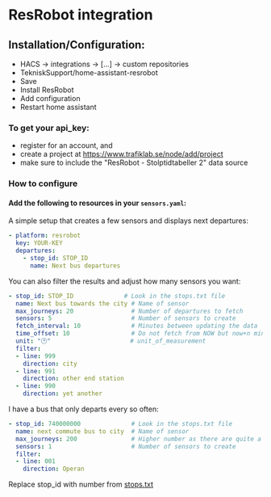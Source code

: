 # ResRobot integration
## Installation/Configuration:

- HACS -> integrations -> [...] -> custom repositories
- TekniskSupport/home-assistant-resrobot
- Save
- Install ResRobot
- Add configuration
- Restart home assistant

### To get your api_key:
- register for an account, and
- create a project at https://www.trafiklab.se/node/add/project
- make sure to include the "ResRobot - Stolptidtabeller 2" data source

### How to configure
#### Add the following to resources in your `sensors.yaml`:

A simple setup that creates a few sensors and displays next departures:

```yaml
- platform: resrobot
  key: YOUR-KEY
  departures:
    - stop_id: STOP_ID
      name: Next bus departures
```

You can also filter the results and adjust how many sensors you want:
```yaml
- stop_id: STOP_ID              # Look in the stops.txt file
  name: Next bus towards the city # Name of sensor
  max_journeys: 20                # Number of departures to fetch
  sensors: 5                      # Number of sensors to create
  fetch_interval: 10              # Minutes between updating the data
  time_offset: 10                 # Do not fetch from NOW but now+n minutes, also consider the departed n minutes before it actually departs, e.g. time it takes you to walk to the bus)
  unit: "🕑"                      # unit_of_measurement
  filter:
  - line: 999
    direction: city
  - line: 991
    direction: other end station
  - line: 990
    direction: yet another
```

I have a bus that only departs every so often:

```yaml
- stop_id: 740000000              # Look in the stops.txt file
  name: next commute bus to city  # Name of sensor
  max_journeys: 200               # Higher number as there are quite a few busses that departs in between this one
  sensors: 1                      # Number of sensors to create
  filter:
  - line: 001
    direction: Operan
```

Replace stop_id with number from [stops.txt](https://raw.githubusercontent.com/TekniskSupport/home-assistant-resrobot/master/stops.txt)
